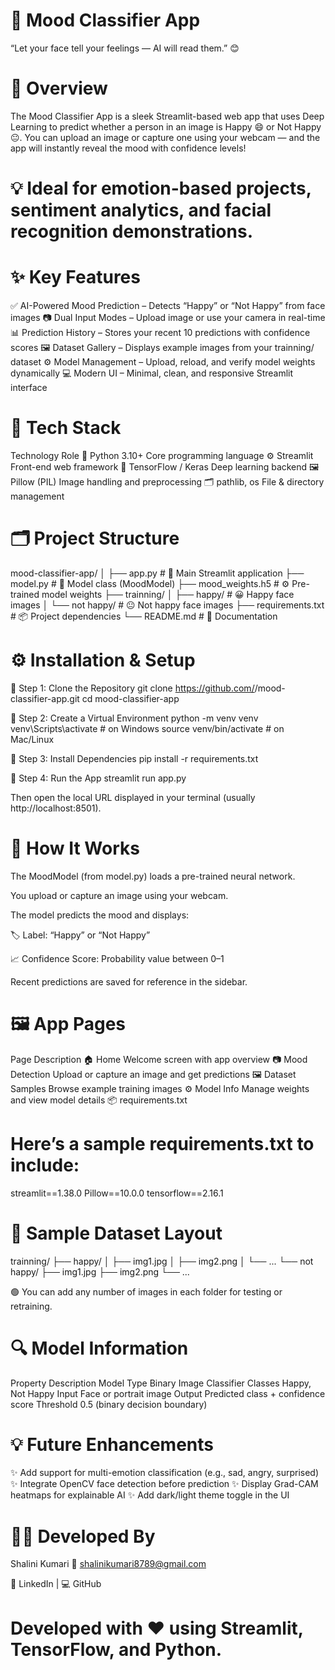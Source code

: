 # 🌈 Mood Classifier App

“Let your face tell your feelings — AI will read them.” 😊



# 🧠 Overview

The Mood Classifier App is a sleek Streamlit-based web app that uses Deep Learning to predict whether a person in an image is Happy 😄 or Not Happy 😐.
You can upload an image or capture one using your webcam — and the app will instantly reveal the mood with confidence levels!


# 💡 Ideal for emotion-based projects, sentiment analytics, and facial recognition demonstrations.


# ✨ Key Features

✅ AI-Powered Mood Prediction – Detects “Happy” or “Not Happy” from face images
📷 Dual Input Modes – Upload image or use your camera in real-time
📊 Prediction History – Stores your recent 10 predictions with confidence scores
🖼️ Dataset Gallery – Displays example images from your trainning/ dataset
⚙️ Model Management – Upload, reload, and verify model weights dynamically
💻 Modern UI – Minimal, clean, and responsive Streamlit interface


# 🧩 Tech Stack
Technology	Role
🐍 Python 3.10+	Core programming language
⚙️ Streamlit	Front-end web framework
🧠 TensorFlow / Keras	Deep learning backend
🖼️ Pillow (PIL)	Image handling and preprocessing
🗂️ pathlib, os	File & directory management



# 🗂️ Project Structure
mood-classifier-app/
│
├── app.py                  # 🎯 Main Streamlit application
├── model.py                # 🧠 Model class (MoodModel)
├── mood_weights.h5         # ⚙️ Pre-trained model weights
├── trainning/
│   ├── happy/              # 😀 Happy face images
│   └── not happy/          # 😐 Not happy face images
├── requirements.txt        # 📦 Project dependencies
└── README.md               # 📝 Documentation

# ⚙️ Installation & Setup
🔹 Step 1: Clone the Repository
git clone https://github.com/<your-username>/mood-classifier-app.git
cd mood-classifier-app

🔹 Step 2: Create a Virtual Environment
python -m venv venv
venv\Scripts\activate        # on Windows
source venv/bin/activate     # on Mac/Linux

🔹 Step 3: Install Dependencies
pip install -r requirements.txt

🔹 Step 4: Run the App
streamlit run app.py


Then open the local URL displayed in your terminal (usually http://localhost:8501).



# 🧠 How It Works

The MoodModel (from model.py) loads a pre-trained neural network.

You upload or capture an image using your webcam.

The model predicts the mood and displays:

🏷️ Label: “Happy” or “Not Happy”

📈 Confidence Score: Probability value between 0–1

Recent predictions are saved for reference in the sidebar.


# 🖼️ App Pages
Page	Description
🏠 Home	Welcome screen with app overview
📷 Mood Detection	Upload or capture an image and get predictions
🖼️ Dataset Samples	Browse example training images
⚙️ Model Info	Manage weights and view model details
📦 requirements.txt

# Here’s a sample requirements.txt to include:

streamlit==1.38.0
Pillow==10.0.0
tensorflow==2.16.1

# 🧾 Sample Dataset Layout
trainning/
├── happy/
│   ├── img1.jpg
│   ├── img2.png
│   └── ...
└── not happy/
    ├── img1.jpg
    ├── img2.png
    └── ...


🟢 You can add any number of images in each folder for testing or retraining.

# 🔍 Model Information
Property	Description
Model Type	Binary Image Classifier
Classes	Happy, Not Happy
Input	Face or portrait image
Output	Predicted class + confidence score
Threshold	0.5 (binary decision boundary)


# 💡 Future Enhancements

✨ Add support for multi-emotion classification (e.g., sad, angry, surprised)
✨ Integrate OpenCV face detection before prediction
✨ Display Grad-CAM heatmaps for explainable AI
✨ Add dark/light theme toggle in the UI

# 🧑‍💻 Developed By

Shalini Kumari
📧 shalinikumari8789@gmail.com

💼 LinkedIn
 | 💻 GitHub

# Developed with ❤️ using Streamlit, TensorFlow, and Python.
